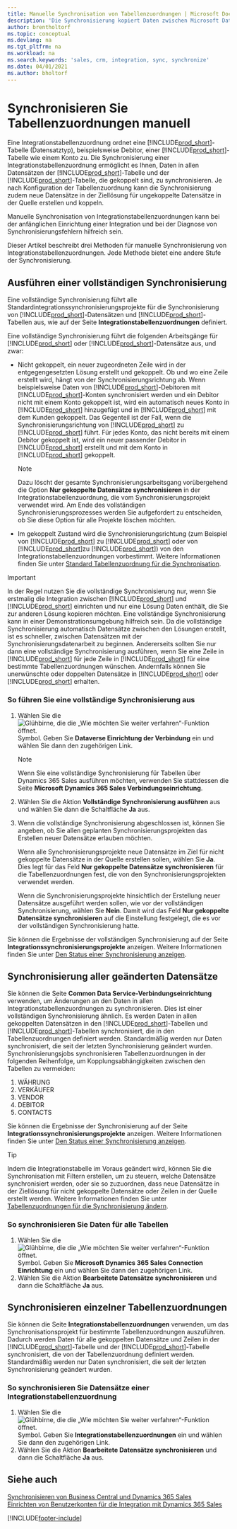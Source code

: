 ```yaml
---
title: Manuelle Synchronisation von Tabellenzuordnungen | Microsoft Docs
description: 'Die Synchronisierung kopiert Daten zwischen Microsoft Dataverse Tabellen und Business Central, um beide Systeme auf dem neuesten Stand zu halten.'
author: brentholtorf
ms.topic: conceptual
ms.devlang: na
ms.tgt_pltfrm: na
ms.workload: na
ms.search.keywords: 'sales, crm, integration, sync, synchronize'
ms.date: 04/01/2021
ms.author: bholtorf
---
```


# <a name="manually-synchronize-table-mappings"></a>Synchronisieren Sie Tabellenzuordnungen manuell


Eine Integrationstabellenzuordnung ordnet eine [!INCLUDE[prod_short](includes/prod_short.md)]-Tabelle (Datensatztyp), beispielsweise Debitor, einer [!INCLUDE[prod_short](includes/cds_long_md.md)]-Tabelle wie einem Konto zu. Die Synchronisierung einer Integrationstabellenzuordnung ermöglicht es Ihnen, Daten in allen Datensätzen der [!INCLUDE[prod_short](includes/prod_short.md)]-Tabelle und der [!INCLUDE[prod_short](includes/cds_long_md.md)]-Tabelle, die gekoppelt sind, zu synchronisieren. Je nach Konfiguration der Tabellenzuordnung kann die Synchronisierung zudem neue Datensätze in der Ziellösung für ungekoppelte Datensätze in der Quelle erstellen und koppeln.  

Manuelle Synchronisation von Integrationstabellenzuordnungen kann bei der anfänglichen Einrichtung einer Integration und bei der Diagnose von Synchronisierungsfehlern hilfreich sein.  

Dieser Artikel beschreibt drei Methoden für manuelle Synchronisierung von Integrationstabellenzuordnungen. Jede Methode bietet eine andere Stufe der Synchronisierung.

## <a name="run-a-full-synchronization"></a>Ausführen einer vollständigen Synchronisierung
Eine vollständige Synchronisierung führt alle Standardintegrationssynchronisierungsprojekte für die Synchronisierung von [!INCLUDE[prod_short](includes/prod_short.md)]-Datensätzen und [!INCLUDE[prod_short](includes/cds_long_md.md)]-Tabellen aus, wie auf der Seite **Integrationstabellenzuordnungen** definiert. 

Eine vollständige Synchronisierung führt die folgenden Arbeitsgänge für [!INCLUDE[prod_short](includes/prod_short.md)] oder [!INCLUDE[prod_short](includes/cds_long_md.md)]-Datensätze aus, und zwar:

* Nicht gekoppelt, ein neuer zugeordneten Zeile wird in der entgegengesetzten Lösung erstellt und gekoppelt.
Ob und wo eine Zeile erstellt wird, hängt von der Synchronisierungsrichtung ab. Wenn beispielsweise Daten von [!INCLUDE[prod_short](includes/prod_short.md)]-Debitoren mit [!INCLUDE[prod_short](includes/cds_long_md.md)]-Konten synchronisiert werden und ein Debitor nicht mit einem Konto gekoppelt ist, wird ein automatisch neues Konto in [!INCLUDE[prod_short](includes/cds_long_md.md)] hinzugefügt und in [!INCLUDE[prod_short](includes/prod_short.md)] mit dem Kunden gekoppelt. Das Gegenteil ist der Fall, wenn die Synchronisierungsrichtung von [!INCLUDE[prod_short](includes/cds_long_md.md)] zu [!INCLUDE[prod_short](includes/prod_short.md)] führt. Für jedes Konto, das nicht bereits mit einem Debitor gekoppelt ist, wird ein neuer passender Debitor in [!INCLUDE[prod_short](includes/prod_short.md)] erstellt und mit dem Konto in [!INCLUDE[prod_short](includes/cds_long_md.md)] gekoppelt.  

     > [!NOTE]  
     >  Dazu löscht der gesamte Synchronisierungsarbeitsgang vorübergehend die Option **Nur gekoppelte Datensätze synchronisieren** in der Integrationstabellenzuordnung, die vom Synchronisierungsprojekt verwendet wird. Am Ende des vollständigen Synchronisierungsprozesses werden Sie aufgefordert zu entscheiden, ob Sie diese Option für alle Projekte löschen möchten.  

* Im gekoppelt Zustand wird die Synchronisierungsrichtung (zum Beispiel von [!INCLUDE[prod_short](includes/prod_short.md)] zu [!INCLUDE[prod_short](includes/cds_long_md.md)] oder von [!INCLUDE[prod_short](includes/cds_long_md.md)]zu [!INCLUDE[prod_short](includes/prod_short.md)]) von den Integrationstabellenzuordnungen vorbestimmt. Weitere Informationen finden Sie unter [Standard Tabellenzuordnung für die Synchronisation](admin-synchronizing-business-central-and-sales.md#standard-table-mapping-for-synchronization).  

> [!IMPORTANT]  
>  In der Regel nutzen Sie die vollständige Synchronisierung nur, wenn Sie erstmalig die Integration zwischen [!INCLUDE[prod_short](includes/prod_short.md)] und [!INCLUDE[prod_short](includes/cds_long_md.md)] einrichten und nur eine Lösung Daten enthält, die Sie zur anderen Lösung kopieren möchten. Eine vollständige Synchronisierung kann in einer Demonstrationsumgebung hilfreich sein. Da die vollständige Synchronisierung automatisch Datensätze zwischen den Lösungen erstellt, ist es schneller, zwischen Datensätzen mit der Synchronisierungsdatenarbeit zu beginnen. Andererseits sollten Sie nur dann eine vollständige Synchronisierung ausführen, wenn Sie eine Zeile in [!INCLUDE[prod_short](includes/prod_short.md)] für jede Zeile in [!INCLUDE[prod_short](includes/cds_long_md.md)] für eine bestimmte Tabellenzuordnungen wünschen. Andernfalls können Sie unerwünschte oder doppelten Datensätze in [!INCLUDE[prod_short](includes/cds_long_md.md)] oder [!INCLUDE[prod_short](includes/prod_short.md)] erhalten.  

### <a name="to-run-a-full-synchronization"></a>So führen Sie eine vollständige Synchronisierung aus
1.  Wählen Sie die ![Glühbirne, die die „Wie möchten Sie weiter verfahren“-Funktion öffnet.](media/ui-search/search_small.png "Was möchten Sie tun?") Symbol. Geben Sie **Dataverse Einrichtung der Verbindung** ein und wählen Sie dann den zugehörigen Link.

    > [!NOTE]
    > Wenn Sie eine vollständige Synchronisierung für Tabellen über Dynamics 365 Sales ausführen möchten, verwenden Sie stattdessen die Seite **Microsoft Dynamics 365 Sales Verbindungseinrichtung**.

2.  Wählen Sie die Aktion **Vollständige Synchronisierung ausführen** aus und wählen Sie dann die Schaltfläche **Ja** aus.  
3.  Wenn die vollständige Synchronisierung abgeschlossen ist, können Sie angeben, ob Sie allen geplanten Synchronisierungsprojekten das Erstellen neuer Datensätze erlauben möchten.  

    Wenn alle Synchronisierungsprojekte neue Datensätze im Ziel für nicht gekoppelte Datensätze in der Quelle erstellen sollen, wählen Sie **Ja**. Dies legt für das Feld **Nur gekoppelte Datensätze synchronisieren** für die Tabellenzuordnungen fest, die von den Synchronisierungsprojekten verwendet werden.  

    Wenn die Synchronisierungsprojekte hinsichtlich der Erstellung neuer Datensätze ausgeführt werden sollen, wie vor der vollständigen Synchronisierung, wählen Sie **Nein**. Damit wird das Feld **Nur gekoppelte Datensätze synchronisieren** auf die Einstellung festgelegt, die es vor der vollständigen Synchronisierung hatte.  

Sie können die Ergebnisse der vollständigen Synchronisierung auf der Seite **Integrationssynchronisierungsprojekte** anzeigen. Weitere Informationen finden Sie unter [Den Status einer Synchronisierung anzeigen](admin-how-to-view-synchronization-status.md).  

## <a name="synchronizing-all-modified-records"></a>Synchronisierung aller geänderten Datensätze
Sie können die Seite **Common Data Service-Verbindungseinrichtung** verwenden, um Änderungen an den Daten in allen Integrationstabellenzuordnungen zu synchronisieren. Dies ist einer vollständigen Synchronisierung ähnlich. Es werden Daten in allen gekoppelten Datensätzen in den [!INCLUDE[prod_short](includes/prod_short.md)]-Tabellen und [!INCLUDE[prod_short](includes/cds_long_md.md)]-Tabellen synchronisiert, die in den Tabellenzuordnungen definiert werden. Standardmäßig werden nur Daten synchronisiert, die seit der letzten Synchronisierung geändert wurden. Synchronisierungsjobs synchronisieren Tabellenzuordnungen in der folgenden Reihenfolge, um Kopplungsabhängigkeiten zwischen den Tabellen zu vermeiden:  

1.  WÄHRUNG  
2.  VERKÄUFER  
3.  VENDOR  
4.  DEBITOR  
5.  CONTACTS  

Sie können die Ergebnisse der Synchronisierung auf der Seite **Integrationssynchronisierungsprojekte** anzeigen. Weitere Informationen finden Sie unter [Den Status einer Synchronisierung anzeigen](admin-how-to-view-synchronization-status.md).  

> [!TIP]  
>  Indem die Integrationstabelle im Voraus geändert wird, können Sie die Synchronisation mit Filtern erstellen, um zu steuern, welche Datensätze synchronisiert werden, oder sie so zuzuordnen, dass neue Datensätze in der Ziellösung für nicht gekoppelte Datensätze oder Zeilen in der Quelle erstellt werden. Weitere Informationen finden Sie unter [Tabellenzuordnungen für die Synchronisierung ändern](admin-how-to-modify-table-mappings-for-synchronization.md).

### <a name="to-synchronize-data-for-all-tables"></a>So synchronisieren Sie Daten für alle Tabellen
1.  Wählen Sie die ![Glühbirne, die die „Wie möchten Sie weiter verfahren“-Funktion öffnet.](media/ui-search/search_small.png "Was möchten Sie tun?") Symbol. Geben Sie **Microsoft Dynamics 365 Sales Connection Einrichtung** ein und wählen Sie dann den zugehörigen Link.
2.  Wählen Sie die Aktion **Bearbeitete Datensätze synchronisieren** und dann die Schaltfläche **Ja** aus.  

## <a name="synchronize-individual-table-mappings"></a>Synchronisieren einzelner Tabellenzuordnungen
Sie können die Seite **Integrationstabellenzuordnungen** verwenden, um das Synchronisationsprojekt für bestimmte Tabellenzuordnungen auszuführen. Dadurch werden Daten für alle gekoppelten Datensätze und Zeilen in der [!INCLUDE[prod_short](includes/prod_short.md)]-Tabelle und der [!INCLUDE[prod_short](includes/cds_long_md.md)]-Tabelle synchronisiert, die von der Tabellenzuordnung definiert werden. Standardmäßig werden nur Daten synchronisiert, die seit der letzten Synchronisierung geändert wurden.  

### <a name="to-synchronize-records-of-an-integration-table-mapping"></a>So synchronisieren Sie Datensätze einer Integrationstabellenzuordnung
1.  Wählen Sie die ![Glühbirne, die die „Wie möchten Sie weiter verfahren“-Funktion öffnet.](media/ui-search/search_small.png "Was möchten Sie tun?") Symbol. Geben Sie **Integrationstabellenzuordnungen** ein und wählen Sie dann den zugehörigen Link.
2.  Wählen Sie die Aktion **Bearbeitete Datensätze synchronisieren** und dann die Schaltfläche **Ja** aus.  

## <a name="see-also"></a>Siehe auch
[Synchronisieren von Business Central und Dynamics 365 Sales](admin-synchronizing-business-central-and-sales.md)   
[Einrichten von Benutzerkonten für die Integration mit Dynamics 365 Sales](admin-setting-up-integration-with-dynamics-sales.md)   


[!INCLUDE[footer-include](includes/footer-banner.md)]
